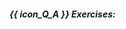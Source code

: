 ##### {{ icon_Q_A }} Exercises:

  <include src="q-tick-incorrectStatement.md" />
  <include src="q-tick-trueFalse.md" />
